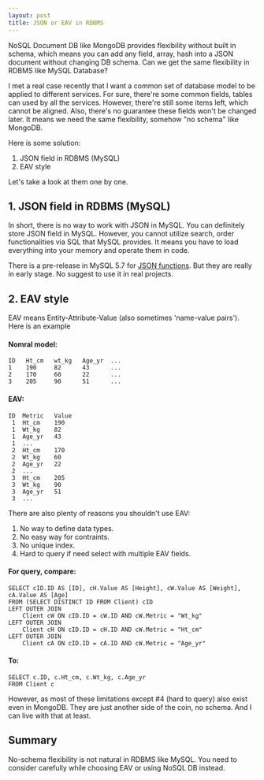 ```yaml
---
layout: post
title: JSON or EAV in RDBMS
---
```

NoSQL Document DB like MongoDB provides flexibility without built in schema, which means you can add any field, array, hash into a JSON document without changing DB schema. Can we get the same flexibility in RDBMS like MySQL Database?

I met a real case recently that I want a common set of database model to be applied to different services. For sure, there're some common fields, tables can used by all the services. However, there're still some items left, which cannot be aligned. Also, there's no guarantee these fields won't be changed later. It means we need the same flexibility, somehow "no schema" like MongoDB.

Here is some solution:

1. JSON field in RDBMS (MySQL)
2. EAV style

Let's take a look at them one by one.

## 1. JSON field in RDBMS (MySQL) ##

In short, there is no way to work with JSON in MySQL. You can definitely store JSON field in MySQL. However, you cannot utilize search, order functionalities via SQL that MySQL provides. It means you have to load everything into your memory and operate them in code.

There is a pre-release in MySQL 5.7 for [JSON functions](http://labs.mysql.com/). But they are really in early stage. No suggest to use it in real projects.

## 2. EAV style ##

EAV means Entity-Attribute-Value (also sometimes 'name-value pairs'). Here is an example

#### Nomral model: ####

    ID   Ht_cm   wt_kg   Age_yr  ... 
    1    190     82      43      ...
    2    170     60      22      ...
    3    205     90      51      ...

#### EAV: ####

    ID  Metric   Value
     1  Ht_cm    190
     1  Wt_kg    82
     1  Age_yr   43
     1  ...
     2  Ht_cm    170
     2  Wt_kg    60
     2  Age_yr   22
     2  ...
     3  Ht_cm    205
     3  Wt_kg    90
     3  Age_yr   51
     3  ...

There are also plenty of reasons you shouldn't use EAV:

1. No way to define data types.
2. No easy way for contraints.
3. No unique index.
4. Hard to query if need select with multiple EAV fields.

#### For query, compare: ####

    SELECT cID.ID AS [ID], cH.Value AS [Height], cW.Value AS [Weight], cA.Value AS [Age]
    FROM (SELECT DISTINCT ID FROM Client) cID 
    LEFT OUTER JOIN 
        Client cW ON cID.ID = cW.ID AND cW.Metric = "Wt_kg" 
    LEFT OUTER JOIN 
        Client cH ON cID.ID = cH.ID AND cW.Metric = "Ht_cm" 
    LEFT OUTER JOIN 
        Client cA ON cID.ID = cA.ID AND cW.Metric = "Age_yr"


#### To: ####

    SELECT c.ID, c.Ht_cm, c.Wt_kg, c.Age_yr
    FROM Client c

However, as most of these limitations except #4 (hard to query) also exist even in MongoDB. They are just another side of the coin, no schema. And I can live with that at least.

## Summary ##
No-schema flexibility is not natural in RDBMS like MySQL. You need to consider carefully while choosing EAV or using NoSQL DB instead.
